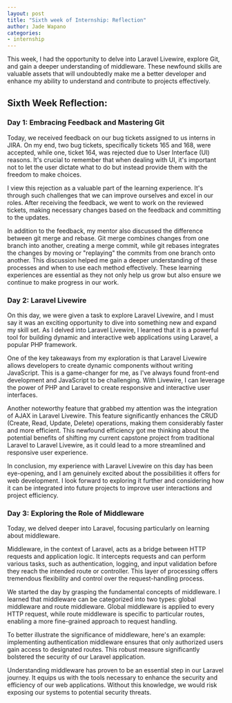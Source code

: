 ```yaml
---
layout: post
title: "Sixth week of Internship: Reflection"
author: Jade Wapano
categories: 
- internship
---
```

This week, I had the opportunity to delve into Laravel Livewire, explore Git, and gain a deeper understanding of middleware. These newfound skills are valuable assets that will undoubtedly make me a better developer and enhance my ability to understand and contribute to projects effectively.

## Sixth Week Reflection:

### Day 1: Embracing Feedback and Mastering Git

Today, we received feedback on our bug tickets assigned to us interns in JIRA. On my end, two bug tickets, specifically tickets 165 and 168, were accepted, while one, ticket 164, was rejected due to User Interface (UI) reasons. It's crucial to remember that when dealing with UI, it's important not to let the user dictate what to do but instead provide them with the freedom to make choices.

I view this rejection as a valuable part of the learning experience. It's through such challenges that we can improve ourselves and excel in our roles. After receiving the feedback, we went to work on the reviewed tickets, making necessary changes based on the feedback and committing to the updates.

In addition to the feedback, my mentor also discussed the difference between git merge and rebase. Git merge combines changes from one branch into another, creating a merge commit, while git rebases integrates the changes by moving or "replaying" the commits from one branch onto another. This discussion helped me gain a deeper understanding of these processes and when to use each method effectively. These learning experiences are essential as they not only help us grow but also ensure we continue to make progress in our work.


### Day 2: Laravel Livewire

On this day, we were given a task to explore Laravel Livewire, and I must say it was an exciting opportunity to dive into something new and expand my skill set. As I delved into Laravel Livewire, I learned that it is a powerful tool for building dynamic and interactive web applications using Laravel, a popular PHP framework.

One of the key takeaways from my exploration is that Laravel Livewire allows developers to create dynamic components without writing JavaScript. This is a game-changer for me, as I've always found front-end development and JavaScript to be challenging. With Livewire, I can leverage the power of PHP and Laravel to create responsive and interactive user interfaces.

Another noteworthy feature that grabbed my attention was the integration of AJAX in Laravel Livewire. This feature significantly enhances the CRUD (Create, Read, Update, Delete) operations, making them considerably faster and more efficient. This newfound efficiency got me thinking about the potential benefits of shifting my current capstone project from traditional Laravel to Laravel Livewire, as it could lead to a more streamlined and responsive user experience.

In conclusion, my experience with Laravel Livewire on this day has been eye-opening, and I am genuinely excited about the possibilities it offers for web development. I look forward to exploring it further and considering how it can be integrated into future projects to improve user interactions and project efficiency.

### Day 3: Exploring the Role of Middleware

Today, we delved deeper into Laravel, focusing particularly on learning about middleware.

Middleware, in the context of Laravel, acts as a bridge between HTTP requests and application logic. It intercepts requests and can perform various tasks, such as authentication, logging, and input validation before they reach the intended route or controller. This layer of processing offers tremendous flexibility and control over the request-handling process.

We started the day by grasping the fundamental concepts of middleware. I learned that middleware can be categorized into two types: global middleware and route middleware. Global middleware is applied to every HTTP request, while route middleware is specific to particular routes, enabling a more fine-grained approach to request handling.

To better illustrate the significance of middleware, here's an example: implementing authentication middleware ensures that only authorized users gain access to designated routes. This robust measure significantly bolstered the security of our Laravel application.

Understanding middleware has proven to be an essential step in our Laravel journey. It equips us with the tools necessary to enhance the security and efficiency of our web applications. Without this knowledge, we would risk exposing our systems to potential security threats.